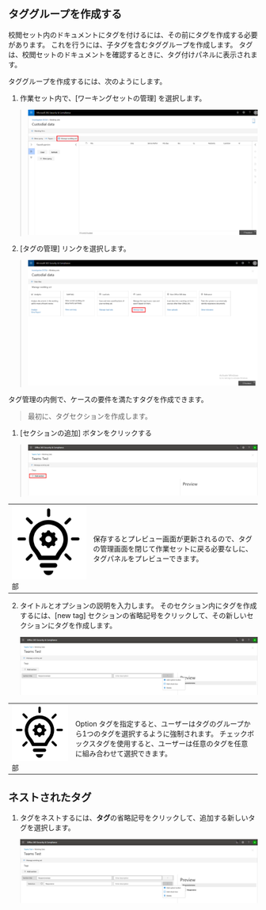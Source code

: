 ## <a name="create-tag-groups"></a>タググループを作成する

校閲セット内のドキュメントにタグを付けるには、その前にタグを作成する必要があります。 これを行うには、子タグを含むタググループを作成します。 タグは、校閲セットのドキュメントを確認するときに、タグ付けパネルに表示されます。

タググループを作成するには、次のようにします。

1.  作業セット内で、[ワーキングセットの管理] を選択します。

> ![](../media/ED_managews.png)

2.  [タグの管理] リンクを選択します。

> ![](../media/ED_managetags.png)

タグ管理の内側で、ケースの要件を満たすタグを作成できます。

> 最初に、タグセクションを作成します。

1.  [セクションの追加] ボタンをクリックする

> ![スクリーンショットの説明を含む画像が自動的に生成される](../media/ED_addtagsection.png)

|                                                                                                                             |                                                                                                                                                                 |
| --------------------------------------------------------------------------------------------------------------------------- | --------------------------------------------------------------------------------------------------------------------------------------------------------------- |
| ![](../media/ED_tipicon.png)部 | 保存するとプレビュー画面が更新されるので、タグの管理画面を閉じて作業セットに戻る必要なしに、タグパネルをプレビューできます。 |

2.  タイトルとオプションの説明を入力します。 そのセクション内にタグを作成するには、[new tag] セクションの省略記号をクリックして、その新しいセクションにタグを作成します。
    
    ![携帯電話の説明のスクリーンショットが自動的に生成される](../media/ED_createtag.png)

|                                                                                                                             |                                                                                                                                         |
| --------------------------------------------------------------------------------------------------------------------------- | --------------------------------------------------------------------------------------------------------------------------------------- |
| ![](../media/ED_tipicon.png)部 | Option タグを指定すると、ユーザーはタグのグループから1つのタグを選択するように強制されます。 チェックボックスタグを使用すると、ユーザーは任意のタグを任意に組み合わせて選択できます。 |

## <a name="nested-tags"></a>ネストされたタグ

1.  タグをネストするには、**タグ**の省略記号をクリックして、追加する新しいタグを選択します。
    
    ![](../media/ED_tagnesting.png)

